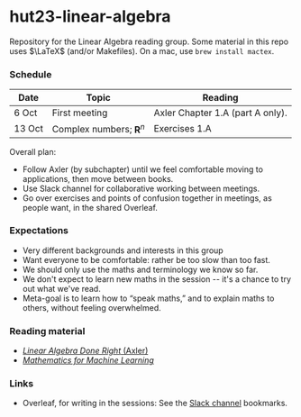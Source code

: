 # hut23-linear-algebra

Repository for the Linear Algebra reading group. Some material in this
repo uses $\LaTeX$ (and/or Makefiles). On a mac, use `brew install mactex`.

### Schedule

| Date   | Topic                           | Reading                          |
|--------|---------------------------------|----------------------------------|
| 6 Oct  | First meeting                   | Axler Chapter 1.A (part A only). |
| 13 Oct | Complex numbers; $\mathbf{R}^n$ | Exercises 1.A                    |
	

Overall plan:
- Follow Axler (by subchapter) until we feel comfortable moving to
  applications, then move between books.
- Use Slack channel for collaborative working between meetings.
- Go over exercises and points of confusion together in meetings, as
  people want, in the shared Overleaf.

### Expectations

   - Very different backgrounds and interests in this group
   - Want everyone to be comfortable: rather be too slow than too
     fast.
   - We should only use the maths and terminology we know so far.
   - We don't expect to learn new maths in the session -- it's a
     chance to try out what we've read.
   - Meta-goal is to learn how to “speak maths,” and to explain maths
     to others, without feeling overwhelmed.

### Reading material

- [_Linear Algebra Done Right_ (Axler)](https://linear.axler.net/)
- [_Mathematics for Machine Learning_](https://mml-book.github.io/)

### Links

- Overleaf, for writing in the sessions: See the [Slack
  channel](https://alan-turing-institute.slack.com/archives/C05QNLDKHEG)
  bookmarks.

	 
	 
